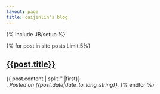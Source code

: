 ```yaml
---
layout: page
title: caijinlin's blog
---
```


{% include JB/setup %}

 {% for post in site.posts Limit:5%}
<h2><a href="{{post.url}}">{{post.title}}</a></h2>
{{ post.content | split:'<!--more-->' |first}}
<br />
.<em> Posted on {{post.date|date_to_long_string}}.</em>
{% endfor %}

 

 

 
